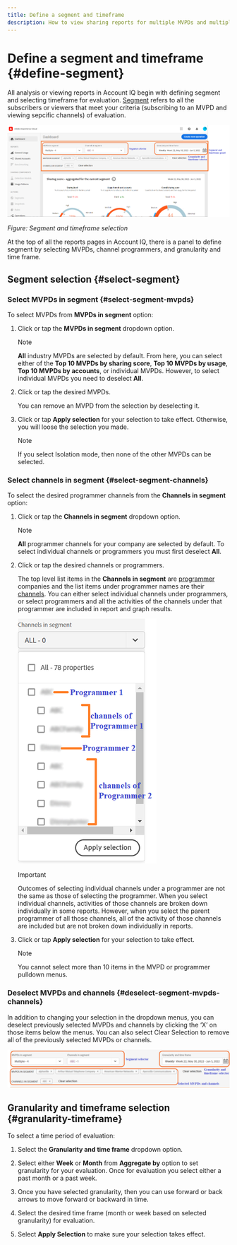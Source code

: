 ```yaml
---
title: Define a segment and timeframe
description: How to view sharing reports for multiple MVPDs and multiple programmer channels.
---
```

# Define a segment and timeframe {#define-segment}

All analysis or viewing reports in Account IQ begin with defining segment and selecting timeframe for evaluation. [Segment](/help/AccountIQ/product-concepts.md#segmet-def) refers to all the subscribers or viewers that meet your criteria (subscribing to an MVPD and viewing sepcific channels) of evaluation.

![](assets/segment-panel.png)

*Figure: Segment and timeframe selection*

At the top of all the reports pages in Account IQ, there is a panel to define segment by selecting MVPDs, channel programmers, and granularity and time frame.

## Segment selection {#select-segment}

### Select MVPDs in segment {#select-segment-mvpds}

To select MVPDs from **MVPDs in segment** option:

1. Click or tap the **MVPDs in segment** dropdown option.

   >[!NOTE]
   >
   >**All** industry MVPDs are selected by default. From here, you can select either of the **Top 10 MVPDs by sharing score**, **Top 10 MVPDs by usage**, **Top 10 MVPDs by accounts**, or individual MVPDs. However, to select individual MVPDs you need to deselect **All**.
1. Click or tap the desired MVPDs.

    You can remove an MVPD from the selection by deselecting it.

1. Click or tap **Apply selection** for your selection to take effect. Otherwise, you will loose the selection you made.

   >[!NOTE]
   >
   >If you select Isolation mode, then none of the other MVPDs can be selected.

### Select channels in segment {#select-segment-channels}

To select the desired programmer channels from the **Channels in segment** option:

1. Click or tap the **Channels in segment** dropdown option.

   >[!NOTE]
   >
   >**All** programmer channels for your company are selected by default. To select individual channels or programmers you must first deselect **All**.

1. Click or tap the desired channels or programmers.

   The top level list items in the **Channels in segment** are [programmer](/help/AccountIQ/product-concepts.md#programmer-def) companies and the list items under programmer names are their [channels](/help/AccountIQ/product-concepts.md#channel-def). You can either select individual channels under programmers, or select programmers and all the activities of the channels under that programmer are included in report and graph results.
    
   ![](assets/programmer-channels.png)


   >[!IMPORTANT]
   >
   >Outcomes of selecting individual channels under a programmer are not the same as those of selecting the programmer. When you select individual channels, activities of those channels are broken down individually in some reports. However, when you select the parent programmer of all those channels, all of the activity of those channels are included but are not broken down individually in reports.

1. Click or tap **Apply selection** for your selection to take effect. 

   >[!NOTE]
   >
   >You cannot select more than 10 items in the MVPD or programmer pulldown menus.

### Deselect MVPDs and channels {#deselect-segment-mvpds-channels}

In addition to changing your selection in the dropdown menus, you can deselect previously selected MVPDs and channels by clicking the ‘X’ on those items below the menus. You can also select Clear Selection to remove all of the previously selected MVPDs or channels.

![](assets/segment-panel-selection.png)

## Granularity and timeframe selection {#granularity-timeframe}

To select a time period of evaluation:

1. Select the **Granularity and time frame** dropdown option.

1. Select either **Week** or **Month** from **Aggregate by** option to set granularity for your evaluation. Once  for evaluation you select either a past month or a past week.

1. Once you have selected granularity, then you can use forward or back arrows to move forward or backward in time.

1. Select the desired time frame (month or week based on selected granularity) for evaluation.

1. Select **Apply Selection** to make sure your selection takes effect.
